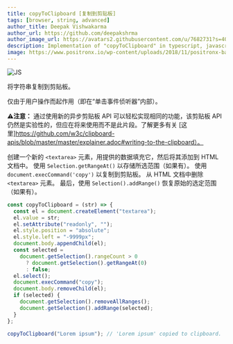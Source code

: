 ```yaml
---
title: copyToClipboard [复制到剪贴板]
tags: [browser, string, advanced]
author_title: Deepak Vishwakarma
author_url: https://github.com/deepakshrma
author_image_url: https://avatars2.githubusercontent.com/u/7682731?s=400
description: Implementation of "copyToClipboard" in typescript, javascript and deno.
image: https://www.positronx.io/wp-content/uploads/2018/11/positronx-banner-1152-1.jpg
---
```


![JS](https://img.shields.io/badge/supports-javascript-yellow.svg?style=flat-square)

将字符串复制到剪贴板。

仅由于用户操作而起作用（即在“单击事件侦听器”内部）。

⚠️**注意：** 通过使用新的异步剪贴板 API 可以轻松实现相同的功能，该剪贴板 API 仍然是实验性的，但应在将来使用而不是此片段。了解更多有关 [这里]https://github.com/w3c/clipboard-apis/blob/master/master/explainer.adoc#writing-to-the-clipboard）。

创建一个新的 `<textarea>` 元素，用提供的数据填充它，然后将其添加到 HTML 文档中。
使用 `Selection.getRangeAt()` 以存储所选范围（如果有）。
使用 `document.execCommand('copy')` 以复制到剪贴板。
从 HTML 文档中删除 `<textarea>` 元素。
最后，使用 `Selection().addRange()` 恢复原始的选定范围（如果有）。

```js
const copyToClipboard = (str) => {
  const el = document.createElement("textarea");
  el.value = str;
  el.setAttribute("readonly", "");
  el.style.position = "absolute";
  el.style.left = "-9999px";
  document.body.appendChild(el);
  const selected =
    document.getSelection().rangeCount > 0
      ? document.getSelection().getRangeAt(0)
      : false;
  el.select();
  document.execCommand("copy");
  document.body.removeChild(el);
  if (selected) {
    document.getSelection().removeAllRanges();
    document.getSelection().addRange(selected);
  }
};
```

```js
copyToClipboard("Lorem ipsum"); // 'Lorem ipsum' copied to clipboard.
```
